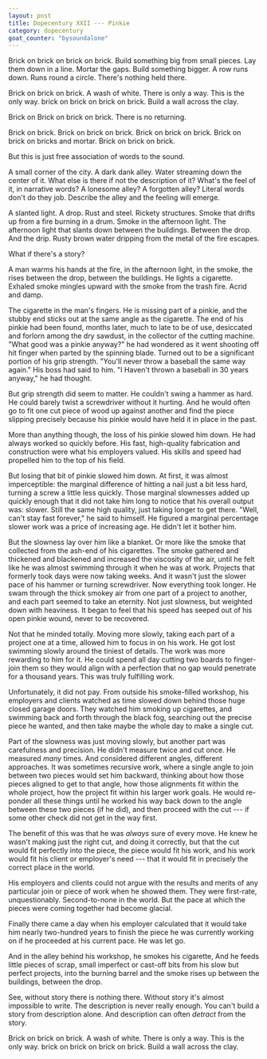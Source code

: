 ```yaml
---
layout: post
title: Dopecentury XXII --- Pinkie
category: dopecentury
goat_counter: "bysoundalone" 
---
```



Brick on brick on brick on brick. Build something big from small pieces. Lay them down in a line. Mortar the gaps. Build something bigger. A row runs down. Runs round a circle. There's nothing held there.

Brick on brick on brick. A wash of white. There is only a way. This is the only way. brick on brick on brick on brick. Build a wall across the clay. 

Brick on Brick on brick on brick. There is no returning.

Brick on brick. Brick on brick on brick. Brick on brick on brick. Brick on brick on bricks and mortar. Brick on brick on brick. 

But this is just free association of words to the sound.

A small corner of the city. A dark dank alley. Water streaming down the center of it. What else is there if not the description of it? What's the feel of it, in narrative words? A lonesome alley? A forgotten alley? Literal words don't do they job. Describe the alley and the feeling will emerge.

A slanted light. A drop. Rust and steel. Rickety structures. Smoke that drifts up from a fire burning in a drum. Smoke in the afternoon light. The afternoon light that slants down between the buildings. Between the drop. And the drip. Rusty brown water dripping from the metal of the fire escapes.

What if there's a story?

A man warms his hands at the fire, in the afternoon light, in the smoke, the rises between the drop, between the buildings. He lights a cigarette. Exhaled smoke mingles upward with the smoke from the trash fire. Acrid and damp.

The cigarette in the man's fingers. He is missing part of a pinkie, and the stubby end sticks out at the same angle as the cigarette. The end of his pinkie had been found, months later, much to late to be of use, desiccated and forlorn among the dry sawdust, in the collector of the cutting machine. "What good was a pinkie anyway?" he had wondered as it went shooting off hit finger when parted by the spinning blade. Turned out to be a significant portion of his grip strength. "You'll never throw a baseball the same way again." His boss had said to him. "I Haven't thrown a baseball in 30 years anyway," he had thought.

But grip strength did seem to matter. He couldn't swing a hammer as hard. He could barely twist a screwdriver without it hurting. And he would often go to fit one cut piece of wood up against another and find the piece slipping precisely because his pinkie would have held it in place in the past.

More than anything though, the loss of his pinkie slowed him down. He had always worked so quickly before. His fast, high-quality fabrication and construction were what his employers valued. His skills and speed had propelled him to the top of his field.

But losing that bit of pinkie slowed him down. At first, it was almost imperceptible: the marginal difference of hitting a nail just a bit less hard, turning a screw a little less quickly. Those marginal slownesses added up quickly enough that it did not take him long to notice that his overall output was: slower. Still the same high quality, just taking longer to get there. "Well, can't stay fast forever," he said to himself. He figured a marginal percentage slower work was a price of increasing age. He didn't let it bother him.

But the slowness lay over him like a blanket. Or more like the smoke that collected from the ash-end of his cigarettes. The smoke gathered and thickened and blackened and increased the viscosity of the air, until he felt like he was almost swimming through it when he was at work. Projects that formerly took days were now taking weeks. And it wasn't just the slower pace of his hammer or turning screwdriver. Now everything took longer. He swam through the thick smokey air from one part of a project to another, and each part seemed to take an eternity. Not just slowness, but weighted down with heaviness. It began to feel that his speed has seeped out of his open pinkie wound, never to be recovered.

Not that he minded totally. Moving more slowly, taking each part of a project one at a time, allowed him to focus in on his work. He got lost swimming slowly around the tiniest of details. The work was more rewarding to him for it. He could spend all day cutting two boards to finger-join them so they would align with a perfection that no gap would penetrate for a thousand years. This was truly fulfilling work.

Unfortunately, it did not pay. From outside his smoke-filled workshop, his employers and clients watched as time slowed down behind those huge closed garage doors. They watched him smoking up cigarettes, and swimming back and forth through the black fog, searching out the precise piece he wanted, and then take maybe the whole day to make a single cut.

Part of the slowness was just moving slowly, but another part was carefulness and precision. He didn't measure twice and cut once. He measured _many_ times. And considered different angles, different approaches. It was sometimes recursive work, where a single angle to join between two pieces would set him backward, thinking about how those pieces aligned to get to that angle, how those alignments fit within the whole project, how the project fit within his larger work goals. He would re-ponder all these things until he worked his way back down to the angle between these two pieces (if he did), and then proceed with the cut --- if some other check did not get in the way first.

The benefit of this was that he was _always_ sure of every move. He knew he wasn't making just the right cut, and doing it correctly, but that the cut would fit perfectly into the piece, the piece would fit his work, and his work would fit his client or employer's need --- that it would fit in precisely the correct place in the world.

His employers and clients could not argue with the results and merits of any particular join or piece of work when he showed them. They were first-rate, unquestionably. Second-to-none in the world. But the pace at which the pieces were coming together had become glacial.

Finally there came a day when his employer calculated that it would take him nearly two-hundred years to finish the piece he was currently working on if he proceeded at his current pace. He was let go.

And in the alley behind his workshop, he smokes his cigarette, And he feeds little pieces of scrap, small imperfect or cast-off bits from his slow but perfect projects, into the burning barrel and the smoke rises up between the buildings, between the drop. 

See, without story there is nothing there. Without story it's almost impossible to write. The description is never really enough. You can't build a story from description alone. And description can often _detract_ from the story. 

Brick on brick on brick. A wash of white. There is only a way. This is the only way. brick on brick on brick on brick. Build a wall across the clay.


